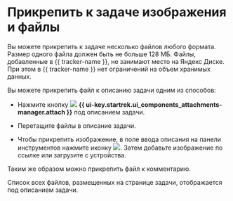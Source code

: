 # Прикрепить к задаче изображения и файлы

Вы можете прикрепить к задаче несколько файлов любого формата. Размер одного файла должен быть не больше 128 МБ. 
Файлы, добавленные в {{ tracker-name }}, не занимают место на Яндекс&#160;Диске. При этом в {{ tracker-name }} нет ограничений на объем хранимых данных.

Вы можете прикрепить файл к описанию задачи одним из способов:

* Нажмите кнопку ![](../../_assets/tracker/svg/icon-file.svg) **{{ ui-key.startrek.ui_components_attachments-manager.attach }}** под описанием задачи.

* Перетащите файлы в описание задачи.
   
* Чтобы прикрепить изображение, в поле ввода описания на панели инструментов нажмите иконку ![](../../_assets/tracker/text-edit/image.svg). Затем добавьте изображение по ссылке или загрузите с устройства. 
    
Таким же образом можно прикрепить файл к комментарию.

Список всех файлов, размещенных на странице задачи, отображается под описанием задачи.
